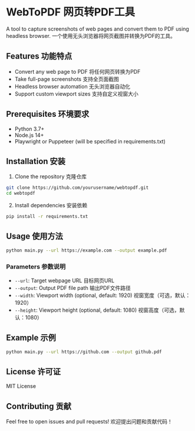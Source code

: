 # WebToPDF 网页转PDF工具

A tool to capture screenshots of web pages and convert them to PDF using headless browser.
一个使用无头浏览器将网页截图并转换为PDF的工具。

## Features 功能特点

- Convert any web page to PDF 将任何网页转换为PDF
- Take full-page screenshots 支持全页面截图
- Headless browser automation 无头浏览器自动化
- Support custom viewport sizes 支持自定义视窗大小

## Prerequisites 环境要求

- Python 3.7+
- Node.js 14+
- Playwright or Puppeteer (will be specified in requirements.txt)

## Installation 安装

1. Clone the repository 克隆仓库
```bash
git clone https://github.com/yourusername/webtopdf.git
cd webtopdf
```

2. Install dependencies 安装依赖
```bash
pip install -r requirements.txt
```

## Usage 使用方法

```bash
python main.py --url https://example.com --output example.pdf
```

### Parameters 参数说明

- `--url`: Target webpage URL 目标网页URL
- `--output`: Output PDF file path 输出PDF文件路径
- `--width`: Viewport width (optional, default: 1920) 视窗宽度（可选，默认：1920）
- `--height`: Viewport height (optional, default: 1080) 视窗高度（可选，默认：1080）

## Example 示例

```bash
python main.py --url https://github.com --output github.pdf
```

## License 许可证

MIT License

## Contributing 贡献

Feel free to open issues and pull requests!
欢迎提出问题和贡献代码！
